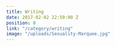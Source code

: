 ```yaml
---
title: Writing
date: 2017-02-02 22:59:00 Z
position: 0
link: "/category/writing"
image: "/uploads/Sexuality-Marquee.jpg"
---
```


